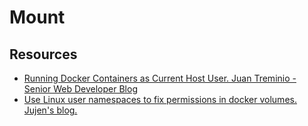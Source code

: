 # Mount

## Resources

* [Running Docker Containers as Current Host User. Juan Treminio - Senior Web Developer Blog](https://jtreminio.com/blog/running-docker-containers-as-current-host-user/)
* [Use Linux user namespaces to fix permissions in docker volumes. Jujen's blog.](https://www.jujens.eu/posts/en/2017/Jul/02/docker-userns-remap/)
